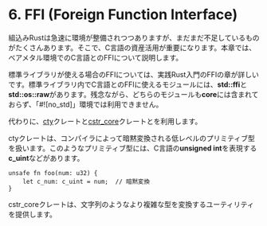 # 6. FFI (Foreign Function Interface)

組込みRustは急速に環境が整備されつつありますが、まだまだ不足しているものがたくさんあります。そこで、C言語の資産活用が重要になります。本章では、ベアメタル環境でのC言語とのFFIについて説明します。

標準ライブラリが使える場合のFFIについては、実践Rust入門のFFIの章が詳しいです。標準ライブラリ内でC言語とのFFIに使えるモジュールには、**std::ffi**と**std::os::raw**があります。残念ながら、どちらのモジュールも**core**には含まれておらず、「#![no_std]」環境では利用できません。

代わりに、[cty]クレートと[cstr_core]クレートとを利用します。

[cstr_core]: https://crates.io/crates/cstr_core
[cty]: https://crates.io/crates/cty

ctyクレートは、コンパイラによって暗黙変換される低レベルのプリミティブ型を扱います。このようなプリミティブ型には、C言語の**unsigned int**を表現する**c_uint**などがあります。

```rust,ignore
unsafe fn foo(num: u32) {
    let c_num: c_uint = num;  // 暗黙変換
}
```

cstr_coreクレートは、文字列のようなより複雑な型を変換するユーティリティを提供します。